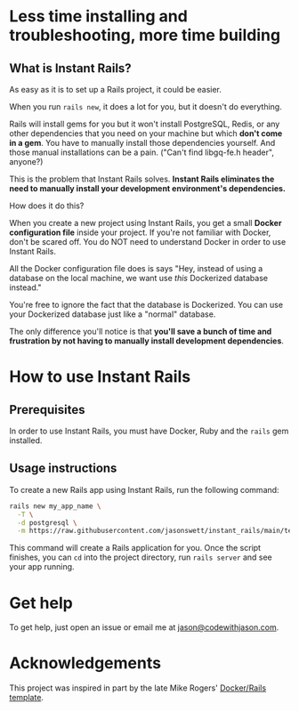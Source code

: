 # Less time installing and troubleshooting, more time building

## What is Instant Rails?

As easy as it is to set up a Rails project, it could be easier.

When you run `rails new`, it does a lot for you, but it doesn't do everything.

Rails will install gems for you but it won't install PostgreSQL, Redis, or any other dependencies that you need on your machine but which **don't come in a gem**. You have to manually install those dependencies yourself. And those manual installations can be a pain. ("Can't find libgq-fe.h header", anyone?)

This is the problem that Instant Rails solves. **Instant Rails eliminates the need to manually install your development environment's dependencies.**

How does it do this?

When you create a new project using Instant Rails, you get a small **Docker configuration file** inside your project. If you're not familiar with Docker, don't be scared off. You do NOT need to understand Docker in order to use Instant Rails.

All the Docker configuration file does is says "Hey, instead of using a database on the local machine, we want use _this_ Dockerized database instead."

You're free to ignore the fact that the database is Dockerized. You can use your Dockerized database just like a "normal" database.

The only difference you'll notice is that **you'll save a bunch of time and frustration by not having to manually install development dependencies**.

# How to use Instant Rails

## Prerequisites

In order to use Instant Rails, you must have Docker, Ruby and the `rails` gem installed.

## Usage instructions

To create a new Rails app using Instant Rails, run the following command:

```bash
rails new my_app_name \
  -T \
  -d postgresql \
  -m https://raw.githubusercontent.com/jasonswett/instant_rails/main/template/template.rb
```

This command will create a Rails application for you. Once the script finishes, you can `cd` into the project directory, run `rails server` and see your app running.

# Get help

To get help, just open an issue or email me at jason@codewithjason.com.

# Acknowledgements

This project was inspired in part by the late Mike Rogers' [Docker/Rails template](https://github.com/Ruby-Starter-Kits/Docker-Rails-Template).
